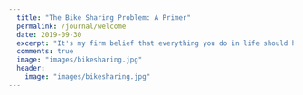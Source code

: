 ```yaml
---
  title: "The Bike Sharing Problem: A Primer"
  permalink: /journal/welcome
  date: 2019-09-30
  excerpt: "It's my firm belief that everything you do in life should have a why, but let's dive in to what that really means, among other things."
  comments: true
  image: "images/bikesharing.jpg"
  header:
    image: "images/bikesharing.jpg"
---
```

